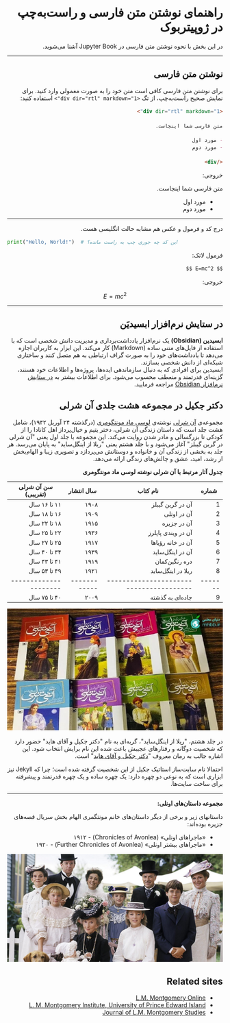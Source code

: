 <div dir="rtl" markdown="1">

# راهنمای نوشتن متن فارسی و راست‌به‌چپ در ژوپیتربوک

در این بخش با نحوه نوشتن متن فارسی در Jupyter Book آشنا می‌شوید.

---

## نوشتن متن فارسی

برای نوشتن متن فارسی کافی است متن خود را به صورت معمولی وارد کنید. برای نمایش صحیح راست‌به‌چپ، از تگ `<div dir="rtl" markdown="1">` استفاده کنید:

```markdown
<div dir="rtl" markdown="1">

متن فارسی شما اینجاست.

- مورد اول
- مورد دوم

</div>
```

خروجی:

متن فارسی شما اینجاست.

- مورد اول
- مورد دوم

---

درج کد و فرمول و عکس هم مشابه حالت انگلیسی هست.


<div dir="ltr" markdown="1">

```python
print("Hello, World!")  # این کد چه جوری چپ به راست مانده؟
```

</div>

فرمول لاتک:

```markdown
$$ E=mc^2 $$
```

خروجی:

$$ E=mc^2 $$

---

##  در ستایش نرم‌افزار ابسیدیَن

**ابسیدین (Obsidian)** یک نرم‌افزار یادداشت‌برداری و مدیریت دانش شخصی است که با استفاده از فایل‌های متنی ساده (Markdown) کار می‌کند. این ابزار به کاربران اجازه می‌دهد تا یادداشت‌های خود را به صورت گراف ارتباطی به هم متصل کنند و ساختاری شبکه‌ای از دانش شخصی بسازند.  
ابسیدین برای افرادی که به دنبال سازماندهی ایده‌ها، پروژه‌ها و اطلاعات خود هستند، گزینه‌ای قدرتمند و منعطف محسوب می‌شود.
برای اطلاعات بیشتر به 
[ در ستایش نرم‌افزار Obsidian](https://aprd.ir/about-obsidian/)
مراجعه فرمایید.

##  دکتر جکیل در مجموعه هشت جلدی آن شرلی

مجموعه‌ی 
[آن شرلی](https://fa.wikipedia.org/wiki/%D8%A2%D9%86_%D8%B4%D8%B1%D9%84%DB%8C)
 نوشته‌ی [لوسی ماد مونتگومری](https://fa.wikipedia.org/wiki/%D9%84%D9%88%D8%B3%DB%8C_%D9%85%D8%A7%D8%AF_%D9%85%D9%88%D9%86%D8%AA%DA%AF%D9%88%D9%85%D8%B1%DB%8C) (درگذشته	۲۴ آوریل ۱۹۴۲)، شامل هشت جلد است که داستان زندگی آن شرلی، دختر یتیم و خیال‌پرداز اهل کانادا را از کودکی تا بزرگسالی و مادر شدن روایت می‌کند. این مجموعه با جلد اول یعنی "آن شرلی در گرین گیبلز" آغاز می‌شود و با جلد هشتم یعنی "ریلا از اینگل‌ساید"  به پایان می‌رسد. هر جلد به بخشی از زندگی آن و خانواده و دوستانش می‌پردازد و تصویری زیبا و الهام‌بخش از رشد، امید، عشق و چالش‌های زندگی ارائه می‌دهد.

**جدول آثار مرتبط با آن شرلی نوشته لوسی ماد مونتگومری**


| شماره | نام کتاب                              | سال انتشار | سن آن شرلی (تقریبی) |
|-------|---------------------------------------|------------|---------------------|
| 1     | آن در گرین گیبلز                      | ۱۹۰۸       | ۱۱ تا ۱۶ سال        |
| 2     | آن در اونلی                           | ۱۹۰۹       | ۱۶ تا ۱۸ سال        |
| 3     | آن در جزیره                           | ۱۹۱۵       | ۱۸ تا ۲۲ سال        |
| 4     | آن در ویندی پاپلرز          | ۱۹۳۶       | ۲۲ تا ۲۵ سال        |
| 5     | آن در خانه رؤیاها                     | ۱۹۱۷       | ۲۵ تا ۲۷ سال        |
| 6     | آن در اینگل‌ساید                      | ۱۹۳۹       | ۳۴ تا ۴۰ سال        |
| 7     | دره رنگین‌کمان                        | ۱۹۱۹       | ۴۱ تا ۴۳ سال        |
| 8     | ریلا در اینگل‌ساید                    | ۱۹۲۱       | ۴۹ تا ۵۳ سال        |
|-------|---------------------------------------|------------|---------------------|
| 9     | جاده‌ای به گذشته             | ۲۰۰۹       | ۴۰ تا ۷۵ سال        |


![مجموعه هشت جلدی آن شرلی](images/anne-collection.jpg)

در جلد هشتم، "ریلا از اینگل‌ساید"، گربه‌ای به نام "دکتر جکیل و آقای هاید" حضور دارد که شخصیت دوگانه و رفتارهای عجیبش باعث شده این نام برایش انتخاب شود. این اشاره جالب به رمان معروف "[دکتر جکیل و آقای هاید](https://en.wikipedia.org/wiki/Strange_Case_of_Dr_Jekyll_and_Mr_Hyde)" است.

احتمالا نام سایت‌ساز استاتیک جکیل از این شخصیت گرفته شده است؛ چرا که Jekyll نیز ابزاری است که به نوعی دو چهره دارد: یک چهره ساده و یک چهره قدرتمند و پیشرفته برای ساخت سایت‌ها.

---

**مجموعه داستان‌های اونلی:**

داستانهای زیر و برخی از دیگر داستان‌های خانم مونتگمری الهام بخش سریال قصه‌های جزیره بوده‌اند:

- «ماجراهای اونلی» (Chronicles of Avonlea) - ۱۹۱۲
- «ماجراهای بیشتر اونلی» (Further Chronicles of Avonlea) - ۱۹۲۰

![](images/road-to-avonlea.jpg)

## Related sites

- [L.M. Montgomery Online](https://lmmonline.org/)
- [L. M. Montgomery Institute, University of Prince Edward Island](https://lmmontgomery.ca/)
- [Journal of L.M. Montgomery Studies](https://journaloflmmontgomerystudies.ca/)

</div>